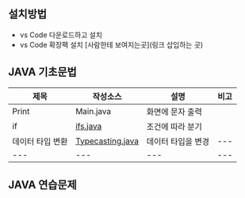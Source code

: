 ## 설치방법
- vs Code 다운로드하고 설치
- vs Code 확장팩 설치
[사람한테 보여지는곳](링크 삽입하는 곳)
## JAVA 기초문법
| 제목 | 작성소스 | 설명 | 비고 |
| --- | --- | --- | --- |
| Print | Main.java | 화면에 문자 출력 |    |
| if | [ifs.java](./src/Ifs.java) | 조건에 따라 분기 |    |
| 데이터 타입 변환 | [Typecasting.java](https://github.com/kimskkkkky/study_javas/blob/master/src/TypeCasting.java) | 데이터 타입을 변경 | --- |
| --- | --- | --- | --- |

## JAVA 연습문제
